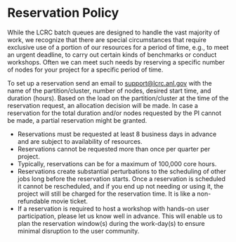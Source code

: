 # Reservation Policy

While the LCRC batch queues are designed to handle the vast majority of work, we recognize that there are special circumstances that require exclusive use of a portion of our resources for a period of time, e.g., to meet an urgent deadline, to carry out certain kinds of benchmarks or conduct workshops. Often we can meet such needs by reserving a specific number of nodes for your project for a specific period of time.

To set up a reservation send an email to [support@lcrc.anl.gov](mailto:support@lcrc.anl.gov) with the name of the partition/cluster, number of nodes, desired start time, and duration (hours).  Based on the load on the partition/cluster at the time of the reservation request, an allocation decision will be made.  In case a reservation for the total duration and/or nodes requested by the PI cannot be made, a partial reservation might be granted.  

* Reservations must be requested at least 8 business days in advance and are subject to availability of resources.
* Reservations cannot be requested more than once per quarter per project.
* Typically, reservations can be for a maximum of 100,000 core hours.
* Reservations create substantial perturbations to the scheduling of other jobs long before the reservation starts. Once a reservation is scheduled it cannot be rescheduled, and if you end up not needing or using it, the project will still be charged for the reservation time. It is like a non-refundable movie ticket.
* If a reservation is required to host a workshop with hands-on user participation, please let us know well in advance.  This will enable us to plan the reservation window(s) during the work-day(s) to ensure minimal disruption to the user community.
